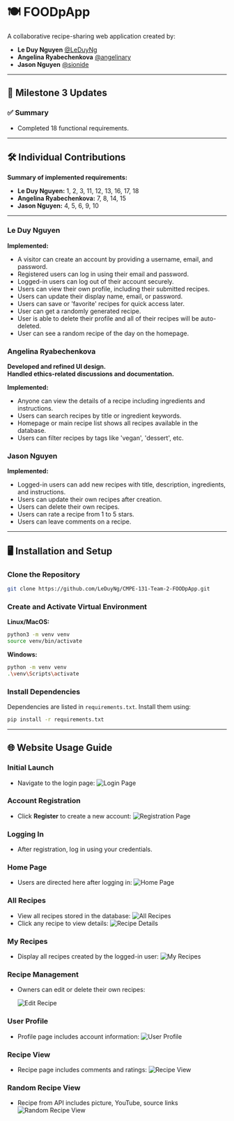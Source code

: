 # 🍽️ FOODpApp

A collaborative recipe-sharing web application created by:

- **Le Duy Nguyen** [@LeDuyNg](https://github.com/LeDuyNg)
- **Angelina Ryabechenkova** [@angelinary](https://github.com/angelinary)
- **Jason Nguyen** [@sionide](https://github.com/sionide)

---

## 🚀 Milestone 3 Updates

### ✅ Summary
- Completed 18 functional requirements.
---

## 🛠️ Individual Contributions

**Summary of implemented requirements:**
- **Le Duy Nguyen:** 1, 2, 3, 11, 12, 13, 16, 17, 18
- **Angelina Ryabechenkova:** 7, 8, 14, 15
- **Jason Nguyen:** 4, 5, 6, 9, 10

---

### **Le Duy Nguyen**

**Implemented:**
- A visitor can create an account by providing a username, email, and password.  
- Registered users can log in using their email and password.  
- Logged-in users can log out of their account securely.  
- Users can view their own profile, including their submitted recipes.  
- Users can update their display name, email, or password.  
- Users can save or 'favorite' recipes for quick access later.  
- User can get a randomly generated recipe.  
- User is able to delete their profile and all of their recipes will be auto-deleted.  
- User can see a random recipe of the day on the homepage.  

### **Angelina Ryabechenkova**

**Developed and refined UI design.**  
**Handled ethics-related discussions and documentation.**

**Implemented:**
- Anyone can view the details of a recipe including ingredients and instructions.  
- Users can search recipes by title or ingredient keywords.  
- Homepage or main recipe list shows all recipes available in the database.  
- Users can filter recipes by tags like 'vegan', 'dessert', etc.  

### **Jason Nguyen**

**Implemented:**
- Logged-in users can add new recipes with title, description, ingredients, and instructions.  
- Users can update their own recipes after creation.  
- Users can delete their own recipes.  
- Users can rate a recipe from 1 to 5 stars.  
- Users can leave comments on a recipe.  

---

## 🖥️ Installation and Setup

### Clone the Repository
```bash
git clone https://github.com/LeDuyNg/CMPE-131-Team-2-FOODpApp.git
```

### Create and Activate Virtual Environment

**Linux/MacOS:**
```bash
python3 -m venv venv
source venv/bin/activate
```

**Windows:**
```bash
python -m venv venv
.\venv\Scripts\activate
```

### Install Dependencies

Dependencies are listed in `requirements.txt`. Install them using:
```bash
pip install -r requirements.txt
```

---

## 🌐 Website Usage Guide

### **Initial Launch**
- Navigate to the login page:
  ![Login Page](images/web-login.png)

### **Account Registration**
- Click **Register** to create a new account:
  ![Registration Page](images/web-register.png)

### **Logging In**
- After registration, log in using your credentials.

### **Home Page**
- Users are directed here after logging in:
  ![Home Page](images/web-homepage.png)

### **All Recipes**
- View all recipes stored in the database:
  ![All Recipes](images/web-allrecipes.png)
- Click any recipe to view details:
  ![Recipe Details](images/web-recipe1.png)

### **My Recipes**
- Display all recipes created by the logged-in user:
  ![My Recipes](images/web-myrecipe.png)

### **Recipe Management**
- Owners can edit or delete their own recipes:

  ![Edit Recipe](images/web-recipe2.png)

### **User Profile**
- Profile page includes account information:
  ![User Profile](images/web-myprofile.png)

### **Recipe View**
- Recipe page includes comments and ratings:
  ![Recipe View](images/web-viewrecipe.png)

### **Random Recipe View**
- Recipe from API includes picture, YouTube, source links
  ![Random Recipe View](images/web-API.png)